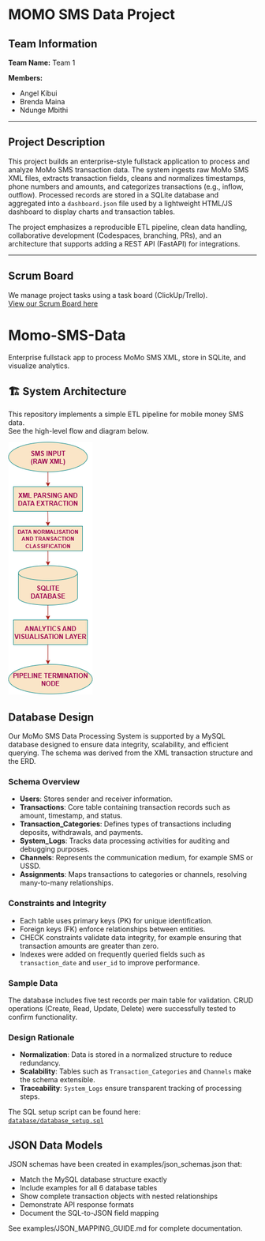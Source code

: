 # MOMO SMS Data Project

## Team Information
**Team Name:** Team 1

**Members:**
- Angel Kibui
- Brenda Maina
- Ndunge Mbithi

---

## Project Description
This project builds an enterprise-style fullstack application to process and analyze MoMo SMS transaction data. The system ingests raw MoMo SMS XML files, extracts transaction fields, cleans and normalizes timestamps, phone numbers and amounts, and categorizes transactions (e.g., inflow, outflow). Processed records are stored in a SQLite database and aggregated into a `dashboard.json` file used by a lightweight HTML/JS dashboard to display charts and transaction tables.

The project emphasizes a reproducible ETL pipeline, clean data handling, collaborative development (Codespaces, branching, PRs), and an architecture that supports adding a REST API (FastAPI) for integrations.

---

## Scrum Board
We manage project tasks using a task board (ClickUp/Trello).  
[View our Scrum Board here](https://app.clickup.com/90121191829/v/li/901212276633)

# Momo-SMS-Data
Enterprise fullstack app to process MoMo SMS XML, store in SQLite, and visualize analytics.
## 🏗️ System Architecture

This repository implements a simple ETL pipeline for mobile money SMS data.  
See the high-level flow and diagram below.

![System Architecture](docs/architecture_diagram.png)

## Database Design

Our MoMo SMS Data Processing System is supported by a MySQL database designed to ensure data integrity, scalability, and efficient querying. The schema was derived from the XML transaction structure and the ERD.

### Schema Overview
- **Users**: Stores sender and receiver information.  
- **Transactions**: Core table containing transaction records such as amount, timestamp, and status.  
- **Transaction_Categories**: Defines types of transactions including deposits, withdrawals, and payments.  
- **System_Logs**: Tracks data processing activities for auditing and debugging purposes.  
- **Channels**: Represents the communication medium, for example SMS or USSD.  
- **Assignments**: Maps transactions to categories or channels, resolving many-to-many relationships.  

### Constraints and Integrity
- Each table uses primary keys (PK) for unique identification.  
- Foreign keys (FK) enforce relationships between entities.  
- CHECK constraints validate data integrity, for example ensuring that transaction amounts are greater than zero.  
- Indexes were added on frequently queried fields such as `transaction_date` and `user_id` to improve performance.  

### Sample Data
The database includes five test records per main table for validation. CRUD operations (Create, Read, Update, Delete) were successfully tested to confirm functionality.  

### Design Rationale
- **Normalization**: Data is stored in a normalized structure to reduce redundancy.  
- **Scalability**: Tables such as `Transaction_Categories` and `Channels` make the schema extensible.  
- **Traceability**: `System_Logs` ensure transparent tracking of processing steps.  

The SQL setup script can be found here:  
[`database/database_setup.sql`](./database/database_setup.sql)

## JSON Data Models

JSON schemas have been created in examples/json_schemas.json that:

- Match the MySQL database structure exactly
- Include examples for all 6 database tables
- Show complete transaction objects with nested relationships
- Demonstrate API response formats
- Document the SQL-to-JSON field mapping

See examples/JSON_MAPPING_GUIDE.md for complete documentation. 
